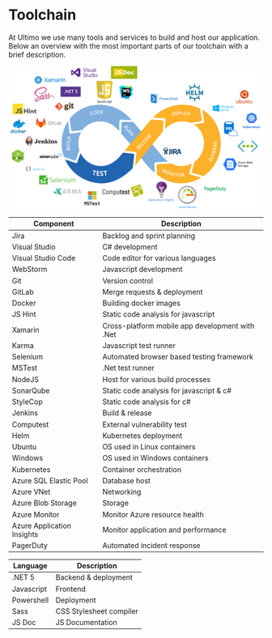 # Toolchain

At Ultimo we use many tools and services to build and host our application. Below an overview with the most important parts of our toolchain with a brief description.

![Overview](Overview.png)

| Component                  | Description |
| -------------------------- | ----------- |
| Jira                       | Backlog and sprint planning |
| Visual Studio              | C# development |
| Visual Studio Code         | Code editor for various languages |
| WebStorm                   | Javascript development |
| Git                        | Version control |
| GitLab                     | Merge requests & deployment |
| Docker                     | Building docker images |
| JS Hint                    | Static code analysis for javascript |
| Xamarin                    | Cross-platform mobile app development with .Net |
| Karma                      | Javascript test runner |
| Selenium                   | Automated browser based testing framework |
| MSTest                     | .Net test runner |
| NodeJS                     | Host for various build processes |
| SonarQube                  | Static code analysis for javascript & c# |
| StyleCop                   | Static code analysis for c# |
| Jenkins                    | Build & release |
| Computest                  | External vulnerability test |
| Helm                       | Kubernetes deployment |
| Ubuntu                     | OS used in Linux containers |
| Windows                    | OS used in Windows containers |
| Kubernetes                 | Container orchestration |
| Azure SQL Elastic Pool     | Database host |
| Azure VNet                 | Networking |
| Azure Blob Storage         | Storage |
| Azure Monitor              | Monitor Azure resource health |
| Azure Application Insights | Monitor application and performance |
| PagerDuty                  | Automated incident response |

| Language                 | Description |
| ------------------------ | ----------- |
| .NET 5                   | Backend & deployment |
| Javascript               | Frontend |
| Powershell               | Deployment |
| Sass                     | CSS Stylesheet compiler |
| JS Doc                   | JS Documentation |